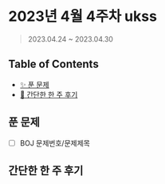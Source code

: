 # 2023년 4월 4주차 ukss

> 2023.04.24 ~ 2023.04.30

## Table of Contents

- [✨ 푼 문제](#푼-문제)
- [🤔 간단한 한 주 후기](#간단한-한-주-후기)

## 푼 문제

<!-- 📕 백준 : BOJ 문제번호/문제제목 e.g. BOJ 2577/숫자의 개수 -->
<!-- 📗 프로그래머스 : PRO 문제번호/문제제목 e.g. PRO 120812/최빈값 구하기 -->
<!-- 백준허브를 사용하시면 프로그래머스의 문제번호도 확인하실 수 있습니다 -->

- [ ] BOJ 문제번호/문제제목

## 간단한 한 주 후기

<!-- 한 주 후기를 간단하게 작성해주세요 ! -->
